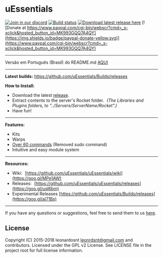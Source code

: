 # uEssentials

[![Join in our discord](https://discordapp.com/api/guilds/325080396868091906/widget.png)](https://discord.gg/JtHwhNq)
[![Build status](https://ci.appveyor.com/api/projects/status/pxm15136lg6mcd2n?svg=true)](https://ci.appveyor.com/project/leonardosnt/uessentials)
[![Download latest release here](https://img.shields.io/badge/download-latest_release-brightgreen.svg?maxAge=2592000)](https://goo.gl/638UlM)
[![Donate at https://www.paypal.com/cgi-bin/webscr?cmd=_s-xclick&hosted_button_id=MK993GQQ7A4QY](https://img.shields.io/badge/paypal-donate-yellow.svg)](https://www.paypal.com/cgi-bin/webscr?cmd=_s-xclick&hosted_button_id=MK993GQQ7A4QY)

---

Versão em Português (Brasil) do README.md [AQUI](https://github.com/uEssentials/uEssentials/blob/master/README_PT-BR.md)

---
**Latest builds:** https://github.com/uEssentials/Builds/releases

**How to Install:**

- Download the latest [release](https://goo.gl/VKjqPg).
- Extract contents to the server's Rocket folder. _(The Libraries and Plugins folders, to "../Servers/ServerName/Rocket".)_
- Have fun!

---

**Features:**
- Kits
- Warps
- [Over 60 commands](https://goo.gl/VpucUK) (Removed sudo command)
- Intuitive and easy module system

---

**Resources:**
- Wiki: [https://github.com/uEssentials/uEssentials/wiki](https://goo.gl/MPe1AW)
- Releases: [https://github.com/uEssentials/uEssentials/releases](https://goo.gl/uql6bm)
- Experimental Releases [https://github.com/uEssentials/Builds/releases](https://goo.gl/aI71Bs)

---

If you have any questions or suggestions, feel free to send them to us [here](https://goo.gl/amgH8v).

## License
Copyright (C) 2015-2018 leonardosnt <leonrdsnt@gmail.com> and contributors.
Licensed under the GPL v2 License. See LICENSE file in the project root for full license information.
